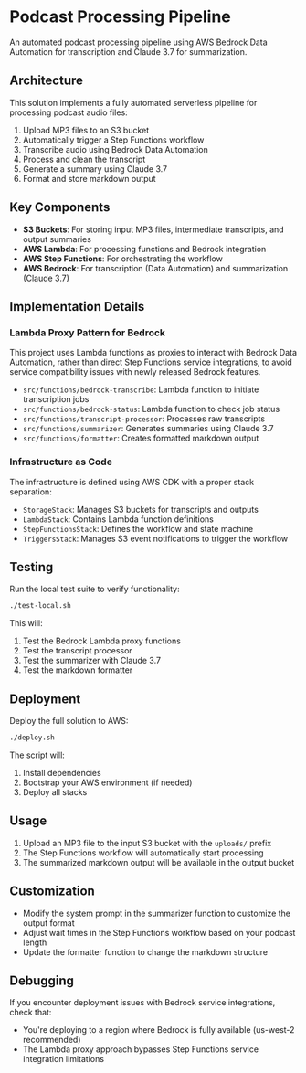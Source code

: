 # Podcast Processing Pipeline

An automated podcast processing pipeline using AWS Bedrock Data Automation for transcription and Claude 3.7 for summarization.

## Architecture

This solution implements a fully automated serverless pipeline for processing podcast audio files:

1. Upload MP3 files to an S3 bucket
2. Automatically trigger a Step Functions workflow
3. Transcribe audio using Bedrock Data Automation
4. Process and clean the transcript
5. Generate a summary using Claude 3.7
6. Format and store markdown output

## Key Components

- **S3 Buckets**: For storing input MP3 files, intermediate transcripts, and output summaries
- **AWS Lambda**: For processing functions and Bedrock integration
- **AWS Step Functions**: For orchestrating the workflow
- **AWS Bedrock**: For transcription (Data Automation) and summarization (Claude 3.7)

## Implementation Details

### Lambda Proxy Pattern for Bedrock

This project uses Lambda functions as proxies to interact with Bedrock Data Automation, rather than direct Step Functions service integrations, to avoid service compatibility issues with newly released Bedrock features.

- `src/functions/bedrock-transcribe`: Lambda function to initiate transcription jobs
- `src/functions/bedrock-status`: Lambda function to check job status
- `src/functions/transcript-processor`: Processes raw transcripts
- `src/functions/summarizer`: Generates summaries using Claude 3.7
- `src/functions/formatter`: Creates formatted markdown output

### Infrastructure as Code

The infrastructure is defined using AWS CDK with a proper stack separation:

- `StorageStack`: Manages S3 buckets for transcripts and outputs
- `LambdaStack`: Contains Lambda function definitions
- `StepFunctionsStack`: Defines the workflow and state machine
- `TriggersStack`: Manages S3 event notifications to trigger the workflow

## Testing

Run the local test suite to verify functionality:

```bash
./test-local.sh
```

This will:
1. Test the Bedrock Lambda proxy functions
2. Test the transcript processor
3. Test the summarizer with Claude 3.7
4. Test the markdown formatter

## Deployment

Deploy the full solution to AWS:

```bash
./deploy.sh
```

The script will:
1. Install dependencies
2. Bootstrap your AWS environment (if needed)
3. Deploy all stacks

## Usage

1. Upload an MP3 file to the input S3 bucket with the `uploads/` prefix
2. The Step Functions workflow will automatically start processing
3. The summarized markdown output will be available in the output bucket

## Customization

- Modify the system prompt in the summarizer function to customize the output format
- Adjust wait times in the Step Functions workflow based on your podcast length
- Update the formatter function to change the markdown structure

## Debugging

If you encounter deployment issues with Bedrock service integrations, check that:
- You're deploying to a region where Bedrock is fully available (us-west-2 recommended)
- The Lambda proxy approach bypasses Step Functions service integration limitations
